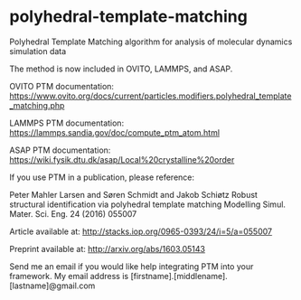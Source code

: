 # polyhedral-template-matching
Polyhedral Template Matching algorithm for analysis of molecular dynamics simulation data

The method is now included in OVITO, LAMMPS, and ASAP.

OVITO PTM documentation: https://www.ovito.org/docs/current/particles.modifiers.polyhedral_template_matching.php

LAMMPS PTM documentation: https://lammps.sandia.gov/doc/compute_ptm_atom.html

ASAP PTM documentation: https://wiki.fysik.dtu.dk/asap/Local%20crystalline%20order



If you use PTM in a publication, please reference:

Peter Mahler Larsen and Søren Schmidt and Jakob Schiøtz
Robust structural identification via polyhedral template matching
Modelling Simul. Mater. Sci. Eng. 24 (2016) 055007

Article available at:
http://stacks.iop.org/0965-0393/24/i=5/a=055007

Preprint available at:
http://arxiv.org/abs/1603.05143


Send me an email if you would like help integrating PTM into your framework.  My email address is [firstname].[middlename].[lastname]@gmail.com
